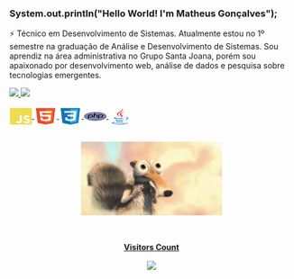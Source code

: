 ### System.out.println("Hello World! I'm Matheus Gonçalves");

⚡ Técnico em Desenvolvimento de Sistemas. Atualmente estou no 1º semestre na graduação de Análise e Desenvolvimento de Sistemas. Sou aprendiz na área administrativa no Grupo Santa Joana, porém sou apaixonado por desenvolvimento web, análise de dados e pesquisa sobre tecnologias emergentes.

<div>
  <a href="https://beacons.ai/MatheusGoncalvx">
  <img height="180em" src="https://github-readme-stats.vercel.app/api?username=MatheusGoncalvx&show_icons=true&theme=tokyonight&include_all_comits=true&count_private=true"/>
 <img height="180em" src="https://github-readme-stats.vercel.app/api/top-langs/?username=MatheusGoncalvx&layout=compact&langs_count=16&theme=tokyonight"/>
</div>

<div style="display: inline_block"><br>
  <img align="center" alt="Rafa-Js" height="30" width="40" src="https://raw.githubusercontent.com/devicons/devicon/master/icons/javascript/javascript-plain.svg">
  <img align="center" alt="Rafa-HTML" height="30" width="40" src="https://raw.githubusercontent.com/devicons/devicon/master/icons/html5/html5-original.svg">
  <img align="center" alt="Rafa-CSS" height="30" width="40" src="https://raw.githubusercontent.com/devicons/devicon/master/icons/css3/css3-original.svg">
  <img align="center" alt="PHP" height="30" width="40" src="https://raw.githubusercontent.com/devicons/devicon/master/icons/php/php-original.svg">
  <img align="center" alt="java" height="30" width="40" src="https://raw.githubusercontent.com/devicons/devicon/master/icons/java/java-original.svg">
</div>
  
##
  
<p align="center">
  <img src="https://raw.githubusercontent.com/MatheusGoncalvx/MatheusGoncalvx/main/gif%20a%20era%20do%20gelo.gif" alt="gif a era do gelo" width="250">
</p>

<div align="center">
<br><p align="centre"><b>Visitors Count</b></p>  
<p align="center"><img align="center" src="https://profile-counter.glitch.me/{MatheusGoncalvx}/count.svg" /></p> 
<br>
</div>

